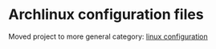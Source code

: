 # Archlinux configuration files

Moved project to more general category: [linux configuration](https://github.com/mikbuch/linux_config)
